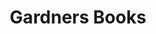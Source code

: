 ---
title: Gardners Books
member_url: https://www.gardners.com/
country: United-Kingdom
series: ["country"] 
tags: ["members"]
categories: ["Ebook distributors"]
summary: "the largest book wholesaler in the UK, and large ebook distributor."
press:
active: true
layout: members 
showReadTime: false
showDate: false
permalink: ""
--- 